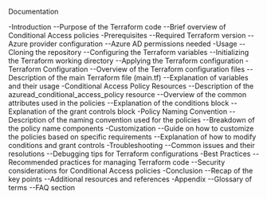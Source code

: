 Documentation

-Introduction
--Purpose of the Terraform code
--Brief overview of Conditional Access policies
-Prerequisites
--Required Terraform version
--Azure provider configuration
--Azure AD permissions needed
-Usage
--Cloning the repository
--Configuring the Terraform variables
--Initializing the Terraform working directory
--Applying the Terraform configuration
-Terraform Configuration
--Overview of the Terraform configuration files
--Description of the main Terraform file (main.tf)
--Explanation of variables and their usage
-Conditional Access Policy Resources
--Description of the azuread_conditional_access_policy resource
--Overview of the common attributes used in the policies
--Explanation of the conditions block
--Explanation of the grant controls block
-Policy Naming Convention
--Description of the naming convention used for the policies
--Breakdown of the policy name components
-Customization
--Guide on how to customize the policies based on specific requirements
--Explanation of how to modify conditions and grant controls
-Troubleshooting
--Common issues and their resolutions
--Debugging tips for Terraform configurations
-Best Practices
--Recommended practices for managing Terraform code
--Security considerations for Conditional Access policies
-Conclusion
--Recap of the key points
--Additional resources and references
-Appendix
--Glossary of terms
--FAQ section
